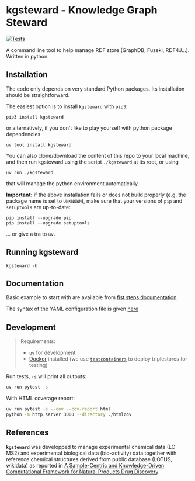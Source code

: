 # kgsteward - Knowledge Graph Steward

[![Tests](https://github.com/sib-swiss/kgsteward/actions/workflows/tests.yml/badge.svg)](https://github.com/sib-swiss/kgsteward/actions/workflows/tests.yml)

A command line tool to help manage RDF store (GraphDB, Fuseki, RDF4J...). Written in python.

## Installation

The code only depends on very standard Python packages. Its installation should be straightforward.

The easiest option is to install `kgsteward` with `pip3`:

```shell
pip3 install kgsteward
```
or alternatively, if you don't like to play yourself with python package dependencies 

```shell
uv tool install kgsteward
```

You can also clone/download the content of this repo to your local machine, and then 
run kgsteward using the script `./kgsteward` at its root, or using

```shell
uv run ./kgsteward
```
that will manage the python environment automatically.

**Important:** if the above installation fails or does not build properly (e.g. the package name is set to `UNKNOWN`), make sure that your versions of `pip` and `setuptools` are up-to-date:

```shell
pip install --upgrade pip
pip install --upgrade setuptools
```

... or give a tra to `uv`.

## Running kgsteward

```shell
kgsteward -h
```

## Documentation

Basic example to start with are available from [fist steps documentation](doc/first_steps/README.md). 

The syntax of the YAML configuration file is given [here](doc/yamldoc.md)

## Development

> Requirements:
>
> - [`uv`](https://docs.astral.sh/uv/) for development.
> - [Docker](https://docs.docker.com/engine/install/) installed (we use [`testcontainers`](https://github.com/testcontainers/testcontainers-python) to deploy triplestores for testing)

Run tests, `-s` will print all outputs:

```bash
uv run pytest -s
```

With HTML coverage report:

```bash
uv run pytest -s --cov --cov-report html
python -m http.server 3000 --directory ./htmlcov
```

## References

__`kgsteward`__ was developped to manage experimental chemical data (LC-MS2) and experimental biological data (bio-activity) data together with reference chemical structures derived from public database (LOTUS, wikidata) as reported in [A Sample-Centric and Knowledge-Driven Computational Framework for Natural Products Drug Discovery](https://doi.org/10.1021/acscentsci.3c00800).
